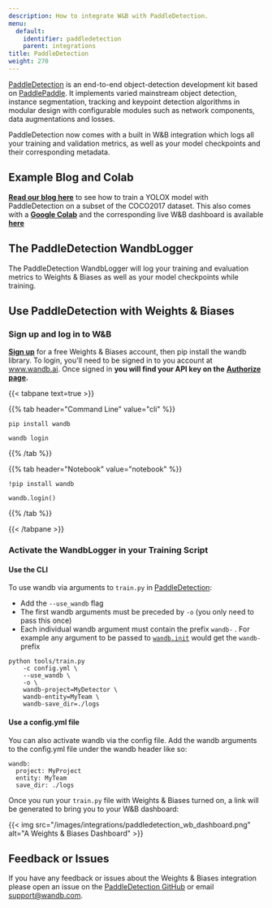 ```yaml
---
description: How to integrate W&B with PaddleDetection.
menu:
  default:
    identifier: paddledetection
    parent: integrations
title: PaddleDetection
weight: 270
---
```

[PaddleDetection](https://github.com/PaddlePaddle/PaddleDetection) is an end-to-end object-detection development kit based on [PaddlePaddle](https://github.com/PaddlePaddle/Paddle). It implements varied mainstream object detection, instance segmentation, tracking and keypoint detection algorithms in modular design with configurable modules such as network components, data augmentations and losses.

PaddleDetection now comes with a built in W&B integration which logs all your training and validation metrics, as well as your model checkpoints and their corresponding metadata.

## Example Blog and Colab

[**Read our blog here**](https://wandb.ai/manan-goel/PaddleDetectionYOLOX/reports/Object-Detection-with-PaddleDetection-and-W-B--VmlldzoyMDU4MjY0) to see how to train a YOLOX model with PaddleDetection on a subset of the COCO2017 dataset. This also comes with a [**Google Colab**](https://colab.research.google.com/drive/1ywdzcZKPmynih1GuGyCWB4Brf5Jj7xRY?usp=sharing) and the corresponding live W&B dashboard is available [**here**](https://wandb.ai/manan-goel/PaddleDetectionYOLOX/runs/2ry6i2x9?workspace=)

## The PaddleDetection WandbLogger

The PaddleDetection WandbLogger will log your training and evaluation metrics to Weights & Biases as well as your model checkpoints while training.

## Use PaddleDetection with Weights & Biases

### Sign up and log in to W&B

[**Sign up**](https://wandb.ai/site) for a free Weights & Biases account, then pip install the wandb library. To login, you'll need to be signed in to you account at www.wandb.ai. Once signed in **you will find your API key on the** [**Authorize page**](https://wandb.ai/authorize)**.**

{{< tabpane text=true >}}

{{% tab header="Command Line" value="cli" %}}

```shell
pip install wandb

wandb login
```

{{% /tab %}}

{{% tab header="Notebook" value="notebook" %}}

```notebook
!pip install wandb

wandb.login()
```

{{% /tab %}}

{{< /tabpane >}}

### Activate the WandbLogger in your Training Script

#### Use the CLI

To use wandb via arguments to `train.py` in [PaddleDetection](https://github.com/PaddlePaddle/PaddleDetection/):

* Add the `--use_wandb` flag
* The first wandb arguments must be preceded by `-o` (you only need to pass this once)
* Each individual wandb argument must contain the prefix `wandb-` . For example any argument to be passed to [`wandb.init`](/ref/python/init) would get the `wandb-` prefix

```shell
python tools/train.py 
    -c config.yml \ 
    --use_wandb \
    -o \ 
    wandb-project=MyDetector \
    wandb-entity=MyTeam \
    wandb-save_dir=./logs
```

#### Use a config.yml file

You can also activate wandb via the config file. Add the wandb arguments to the config.yml file under the wandb header like so:

```
wandb:
  project: MyProject
  entity: MyTeam
  save_dir: ./logs
```

Once you run your `train.py` file with Weights & Biases turned on, a link will be generated to bring you to your W&B dashboard:

{{< img src="/images/integrations/paddledetection_wb_dashboard.png" alt="A Weights & Biases Dashboard" >}}

## Feedback or Issues

If you have any feedback or issues about the Weights & Biases integration please open an issue on the [PaddleDetection GitHub](https://github.com/PaddlePaddle/PaddleDetection) or email <a href="mailto:support@wandb.com">support@wandb.com</a>.